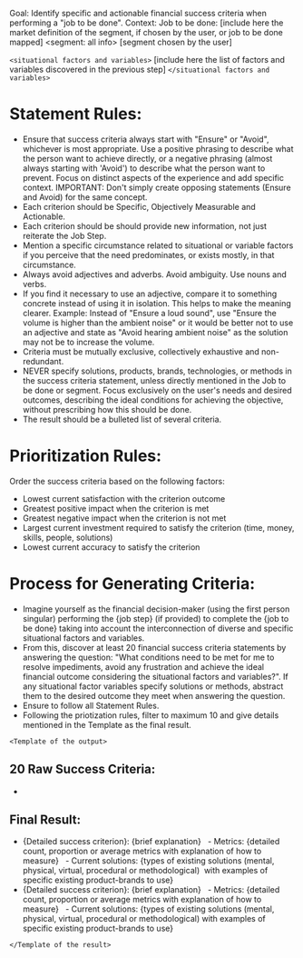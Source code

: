 Goal: Identify specific and actionable financial success criteria when performing a "job to be done".
Context:
Job to be done: [include here the market definition of the segment, if chosen by the user, or job to be done mapped] 
<segment: all info>
[segment chosen by the user]
</segment>

`<situational factors and variables>` [include here the list of factors and variables discovered in the previous step] `</situational factors and variables>`

#  Statement Rules:

- Ensure that success criteria always start with "Ensure" or "Avoid", whichever is most appropriate. Use a positive phrasing to describe what the person want to achieve directly, or a negative phrasing (almost always starting with 'Avoid') to describe what the person want to prevent. Focus on distinct aspects of the experience and add specific context. IMPORTANT: Don't simply create opposing statements (Ensure and Avoid) for the same concept.
- Each criterion should be Specific, Objectively Measurable and Actionable.
- Each criterion should be should provide new information, not just reiterate the Job Step.
- Mention a specific circumstance related to situational or variable factors if you perceive that the need predominates, or exists mostly, in that circumstance.
- Always avoid adjectives and adverbs. Avoid ambiguity. Use nouns and verbs.
- If you find it necessary to use an adjective, compare it to something concrete instead of using it in isolation. This helps to make the meaning clearer. Example: Instead of "Ensure a loud sound", use "Ensure the volume is higher than the ambient noise" or it would be better not to use an adjective and state as "Avoid hearing ambient noise" as the solution may not be to increase the volume.
- Criteria must be mutually exclusive, collectively exhaustive and non-redundant.
- NEVER specify solutions, products, brands, technologies, or methods in the success criteria statement, unless directly mentioned in the Job to be done or segment. Focus exclusively on the user's needs and desired outcomes, describing the ideal conditions for achieving the objective, without prescribing how this should be done.
- The result should be a bulleted list of several criteria.

# Prioritization Rules:

Order the success criteria based on the following factors:

- Lowest current satisfaction with the criterion outcome
- Greatest positive impact when the criterion is met
- Greatest negative impact when the criterion is not met
- Largest current investment required to satisfy the criterion (time, money, skills, people, solutions)
- Lowest current accuracy to satisfy the criterion

#  Process for Generating Criteria:
- Imagine yourself as the financial decision-maker (using the first person singular) performing the {job step} (if provided) to complete the {job to be done} taking into account the interconnection of diverse and specific situational factors and variables.
- From this, discover at least 20 financial success criteria statements by answering the question: "What conditions need to be met for me to resolve impediments, avoid any frustration and achieve the ideal financial outcome considering the situational factors and variables?". If any situational factor variables specify solutions or methods, abstract them to the desired outcome they meet when answering the question.
- Ensure to follow all Statement Rules. 
- Following the priotization rules, filter to maximum 10 and give details mentioned in the Template as the final result.

`<Template of the output>`
## 20 Raw Success Criteria:

-

## Final Result:
- {Detailed success criterion}: {brief explanation}
  - Metrics: {detailed count, proportion or average metrics with explanation of how to measure}
  - Current solutions: {types of existing solutions (mental, physical, virtual, procedural or methodological)  with examples of specific existing product-brands to use}
- {Detailed success criterion}: {brief explanation}
  - Metrics: {detailed count, proportion or average metrics with explanation of how to measure}
  - Current solutions: {types of existing solutions (mental, physical, virtual, procedural or methodological) with examples of specific existing product-brands to use}

`</Template of the result>`
